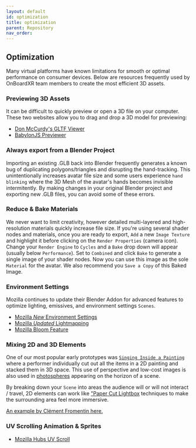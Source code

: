 ```yaml
---
layout: default
id: optimization
title: optimization
parent: Repository
nav_order: 
---
```


## Optimization
Many virtual platforms have known limitations for smooth or optimal performance on consumer devices. Below are resources frequently used by OnBoardXR team members to create the most efficient 3D assets. 

### Previewing 3D Assets
It can be difficult to quickly preview or open a 3D file on your computer. These two websites allow you to drag and drop a 3D model for previewing:
- [Don McCurdy's GLTF Viewer](https://gltf-viewer.donmccurdy.com/)
- [BabylonJS Previewer](https://sandbox.babylonjs.com/)

### Always export from a Blender Project
Importing an existing .GLB back into Blender frequently generates a known bug of duplicating polygons/triangles and disrupting the hand-tracking. This unintentionally increases avatar file size and some users experience `hand blinking` where the 3D Mesh of the avatar's hands becomes invisible intermitently. By making changes in your original Blender project and exporting new .GLB files, you can avoid some of these errors. 

### Reduce & Bake Materials
We never want to limit creativity, however detailed multi-layered and high-resolution materials quickly increase file size. If you're using several shader nodes and materials, once you are ready to export, `Add` a new `Image Texture` and highlight it before clicking on the `Render Properties` (camera icon). Change your `Render Engine` to `Cycles` and a `Bake` drop down will appear (usually below `Performance`). Set to `Combined` and click `Bake` to generate a single image of your shader nodes. Now you can use this image as the sole `Material` for the avatar. We also recommend you `Save a Copy` of this Baked Image.

### Environment Settings
Mozilla continues to update their Blender Addon for advanced features to optimize lighting, emissives, and environment settings `Scenes`.
- [Mozilla *New* Environment Settings](https://www.youtube.com/watch?v=M2gSduQ6x8k&t=804s)
- [Mozilla *Updated* Lightmapping](https://hubs.mozilla.com/labs/ez-bake-lightmapping/)
- [Mozilla Bloom Feature]()

### Mixing 2D and 3D Elements
One of our most popular early prototypes was [`Singing Inside a Painting`](https://youtu.be/K7MqCO72hEE?t=77) where a performer individually cut out all the items in a 2D painting and stacked them in 3D space. This use of perspective and low-cost images is also used in [photospheres](./glossary-360.md/#photospheres--hdris) appearing on the horizon of a scene.

By breaking down your `Scene` into areas the audience will or will not interact / travel, 2D elements can work like ["Paper Cut Lightbox](https://en.everybodywiki.com/Lightbox_Papercraft) techniques to make the surrounding area feel more immersive. 

[An example by Clément Fromentin here.](https://sketchfab.com/3d-models/brawlout-stage-jungle-treetop-227e76f0a7cc4647b6b18f42daf30222)

### UV Scrolling Animation & Sprites
- [Mozilla Hubs UV Scroll](https://hubs.mozilla.com/labs/animating-textures-using-the-uv-scroll-component-part-3/)

